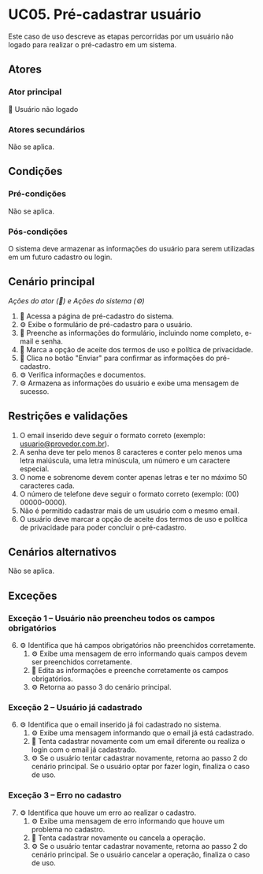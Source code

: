 # UC05. Pré-cadastrar usuário
Este caso de uso descreve as etapas percorridas por um usuário não logado para realizar o pré-cadastro em um sistema.

## Atores
### Ator principal
👤 Usuário não logado

### Atores secundários
Não se aplica.

## Condições
### Pré-condições
Não se aplica.

### Pós-condições
O sistema deve armazenar as informações do usuário para serem utilizadas em um futuro cadastro ou login.

## Cenário principal
_Ações do ator (👤) e Ações do sistema (⚙️)_
1. 👤 Acessa a página de pré-cadastro do sistema.
2. ⚙️ Exibe o formulário de pré-cadastro para o usuário.
3. 👤 Preenche as informações do formulário, incluindo nome completo, e-mail e senha.
4. 👤 Marca a opção de aceite dos termos de uso e política de privacidade.
5. 👤 Clica no botão "Enviar" para confirmar as informações do pré-cadastro.
6. ⚙️ Verifica informações e documentos.
7. ⚙️ Armazena as informações do usuário e exibe uma mensagem de sucesso.

## Restrições e validações
1. O email inserido deve seguir o formato correto (exemplo: usuario@provedor.com.br).
2. A senha deve ter pelo menos 8 caracteres e conter pelo menos uma letra maiúscula, uma letra minúscula, um número e um caractere especial.
3. O nome e sobrenome devem conter apenas letras e ter no máximo 50 caracteres cada.
4. O número de telefone deve seguir o formato correto (exemplo: (00) 00000-0000).
5. Não é permitido cadastrar mais de um usuário com o mesmo email.
6. O usuário deve marcar a opção de aceite dos termos de uso e política de privacidade para poder concluir o pré-cadastro.

## Cenários alternativos
Não se aplica.

## Exceções
### Exceção 1 – Usuário não preencheu todos os campos obrigatórios
6. ⚙️ Identifica que há campos obrigatórios não preenchidos corretamente.
   1. ⚙️ Exibe uma mensagem de erro informando quais campos devem ser preenchidos corretamente.
   2. 👤 Edita as informações e preenche corretamente os campos obrigatórios.
   3. ⚙️ Retorna ao passo 3 do cenário principal.

### Exceção 2 – Usuário já cadastrado
6. ⚙️ Identifica que o email inserido já foi cadastrado no sistema.
   1. ⚙️ Exibe uma mensagem informando que o email já está cadastrado.
   2. 👤 Tenta cadastrar novamente com um email diferente ou realiza o login com o email já cadastrado.
   3. ⚙️ Se o usuário tentar cadastrar novamente, retorna ao passo 2 do cenário principal. Se o usuário optar por fazer login, finaliza o caso de uso.

### Exceção 3 – Erro no cadastro
7. ⚙️ Identifica que houve um erro ao realizar o cadastro.
   1. ⚙️ Exibe uma mensagem de erro informando que houve um problema no cadastro.
   2. 👤 Tenta cadastrar novamente ou cancela a operação.
   3. ⚙️ Se o usuário tentar cadastrar novamente, retorna ao passo 2 do cenário principal. Se o usuário cancelar a operação, finaliza o caso de uso.
